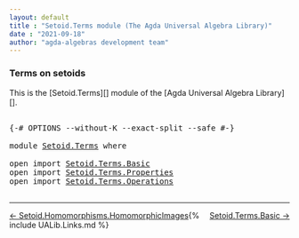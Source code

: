 ```yaml
---
layout: default
title : "Setoid.Terms module (The Agda Universal Algebra Library)"
date : "2021-09-18"
author: "agda-algebras development team"
---
```


### <a id="terms-on-setoids">Terms on setoids</a>

This is the [Setoid.Terms][] module of the [Agda Universal Algebra Library][].

<pre class="Agda">

<a id="299" class="Symbol">{-#</a> <a id="303" class="Keyword">OPTIONS</a> <a id="311" class="Pragma">--without-K</a> <a id="323" class="Pragma">--exact-split</a> <a id="337" class="Pragma">--safe</a> <a id="344" class="Symbol">#-}</a>

<a id="349" class="Keyword">module</a> <a id="356" href="Setoid.Terms.html" class="Module">Setoid.Terms</a> <a id="369" class="Keyword">where</a>

<a id="376" class="Keyword">open</a> <a id="381" class="Keyword">import</a> <a id="388" href="Setoid.Terms.Basic.html" class="Module">Setoid.Terms.Basic</a>
<a id="407" class="Keyword">open</a> <a id="412" class="Keyword">import</a> <a id="419" href="Setoid.Terms.Properties.html" class="Module">Setoid.Terms.Properties</a>
<a id="443" class="Keyword">open</a> <a id="448" class="Keyword">import</a> <a id="455" href="Setoid.Terms.Operations.html" class="Module">Setoid.Terms.Operations</a>

</pre>

--------------------------------

<span style="float:left;">[← Setoid.Homomorphisms.HomomorphicImages](Setoid.Homomorphisms.HomomorphicImages.html)</span>
<span style="float:right;">[Setoid.Terms.Basic →](Setoid.Terms.Basic.html)</span>

{% include UALib.Links.md %}
